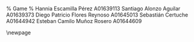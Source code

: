 % Game
% Hannia Escamilla Pérez A01639113
  Santiago Alonzo Aguilar A01639373
  Diego Patricio Flores Reynoso A01645013
  Sebastián Certuche A01644942
  Esteban Camilo Muñoz Rosero A01644609

\newpage
